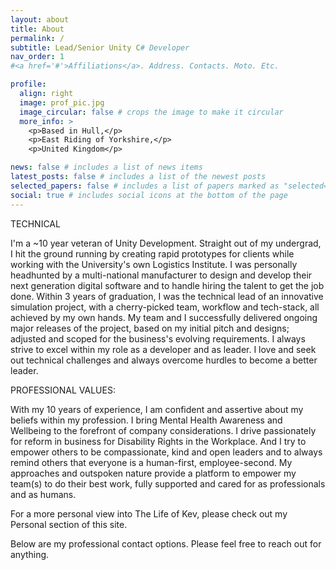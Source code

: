 ```yaml
---
layout: about
title: About
permalink: /
subtitle: Lead/Senior Unity C# Developer
nav_order: 1
#<a href='#'>Affiliations</a>. Address. Contacts. Moto. Etc.

profile:
  align: right
  image: prof_pic.jpg
  image_circular: false # crops the image to make it circular
  more_info: >
    <p>Based in Hull,</p>
    <p>East Riding of Yorkshire,</p>
    <p>United Kingdom</p>

news: false # includes a list of news items
latest_posts: false # includes a list of the newest posts
selected_papers: false # includes a list of papers marked as "selected={true}"
social: true # includes social icons at the bottom of the page
---
```


TECHNICAL

I'm a ~10 year veteran of Unity Development. Straight out of my undergrad, I hit the ground running by creating rapid prototypes for clients while working with the University's own Logistics Institute. I was personally headhunted by a
multi-national manufacturer to design and develop their next generation digital software and to handle hiring the talent to get the job done. Within 3 years of graduation, I was the technical lead of an innovative simulation project, with a cherry-picked team, workflow
and tech-stack, all achieved by my own hands. My team and I successfully delivered ongoing major releases of the project, based on my initial pitch and designs; adjusted and scoped for the business's evolving requirements. I always strive to excel within my role as a developer and as leader. I love and seek out technical challenges and always overcome hurdles to become a better leader.

PROFESSIONAL VALUES:

With my 10 years of experience, I am confident and assertive about my beliefs within my profession. I bring Mental Health Awareness and Wellbeing to the forefront of company considerations. I drive passionately for reform in business for Disability Rights in the Workplace. And I try to empower others to be compassionate, kind and open leaders and to always remind others that everyone is a human-first, employee-second. My approaches and outspoken nature provide a platform to empower my team(s) to do their best work, fully supported and cared for as professionals and as humans.

For a more personal view into The Life of Kev, please check out my Personal section of this site.

Below are my professional contact options. Please feel free to reach out for anything.
